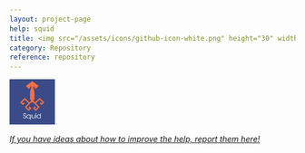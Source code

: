 ```yaml
---
layout: project-page
help: squid
title: <img src="/assets/icons/github-icon-white.png" height="30" width="30"> Squid Repository
category: Repository
reference: repository
---
```



<a href="https://github.com/CIRDLES/Squid" target="_blank">
<img src="https://raw.githubusercontent.com/CIRDLES/DRAKE/master/logos/Squid/SquidLogo.png" alt="link to Squid repository" height="80" width="80">
</a>

[*If you have ideas about how to improve the help, report them here!*](https://github.com/CIRDLES/Squid/issues/new)
